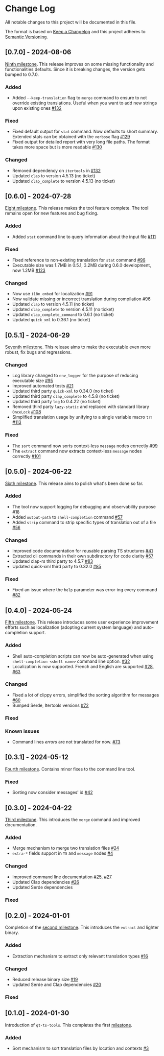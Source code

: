 # Change Log
All notable changes to this project will be documented in this file.

The format is based on [Keep a Changelog](http://keepachangelog.com/)
and this project adheres to [Semantic Versioning](http://semver.org/).

## [0.7.0] - 2024-08-06
[Ninth milestone](https://github.com/mrtryhard/qt-ts-tools/milestone/9).
This release improves on some missing functionality and functionalities defaults. Since it is breaking changes, 
the version gets bumped to 0.7.0.

### Added

- Added `--keep-translation` flag to `merge` command to ensure to not override existing translations. 
  Useful when you want to add new strings upon existing ones [#132](https://github.com/mrtryhard/qt-ts-tools/issues/132)

### Fixed

- Fixed default output for `stat` command. Now defaults to short summary. Extended stats can be obtained with the `verbose` flag [#129](https://github.com/mrtryhard/qt-ts-tools/issues/129)
- Fixed output for detailed report with very long file paths. The format takes more space but is more readable [#130](https://github.com/mrtryhard/qt-ts-tools/issues/130)

### Changed

- Removed dependency on `itertools` in [#132](https://github.com/mrtryhard/qt-ts-tools/issues/132)
- Updated `clap` to version 4.5.13 (no ticket)
- Updated `clap_complete` to version 4.5.13 (no ticket)

## [0.6.0] - 2024-07-28
[Eight milestone](https://github.com/mrtryhard/qt-ts-tools/milestone/8).
This release makes the tool feature complete. The tool remains open for new features and bug fixing.

### Added

- Added `stat` command line to query information about the input file [#111](https://github.com/mrtryhard/qt-ts-tools/issues/111)

### Fixed

- Fixed reference to non-existing translation for `stat` command [#96](https://github.com/mrtryhard/qt-ts-tools/issues/96)
- Executable size was 1.7MB in 0.5.1, 3.2MB during 0.6.0 development, now 1.2MB [#123](https://github.com/mrtryhard/qt-ts-tools/issues/123)

### Changed

- Now use `i18n_embed` for localization [#91](https://github.com/mrtryhard/qt-ts-tools/issues/91)
- Now validate missing or incorrect translation during compilation [#96](https://github.com/mrtryhard/qt-ts-tools/issues/96)
- Updated `clap` to version 4.5.11 (no ticket)
- Updated `clap_complete` to version 4.5.11 (no ticket)
- Updated `clap_complete_command` to 0.6.1 (no ticket)
- Updated `quick_xml` to 0.36.1 (no ticket)

## [0.5.1] - 2024-06-29
[Seventh milestone](https://github.com/mrtryhard/qt-ts-tools/milestone/7). 
This release aims to make the executable even more robust, fix bugs and regressions.

### Changed

- Log library changed to `env_logger` for the purpose of reducing executable size [#95](https://github.com/mrtryhard/qt-ts-tools/issues/95)
- Improved automated tests [#21](https://github.com/mrtryhard/qt-ts-tools/issues/21)
- Updated third party `quick-xml` to 0.34.0 (no ticket)
- Updated third party `clap_complete` to 4.5.8 (no ticket)
- Updated third party `log` to 0.4.22 (no ticket)
- Removed third party `lazy-static` and replaced with standard library `OnceLock` [#108](https://github.com/mrtryhard/qt-ts-tools/issues/21)
- Simplified translation usage by unifying to a single variable macro `tr!` [#113](https://github.com/mrtryhard/qt-ts-tools/issues/113)

### Fixed

- The `sort` command now sorts context-less `message` nodes correctly [#99](https://github.com/mrtryhard/qt-ts-tools/issues/99)
- The `extract` command now extracts context-less `message` nodes correctly [#101](https://github.com/mrtryhard/qt-ts-tools/issues/101)

## [0.5.0] - 2024-06-22
[Sixth milestone](https://github.com/mrtryhard/qt-ts-tools/milestone/6). This release aims to polish what's been done so far.

### Added

- The tool now support logging for debugging and observability purpose [#18](https://github.com/mrtryhard/qt-ts-tools/issues/18)
- Added `output-path` to `shell-completion` command [#57](https://github.com/mrtryhard/qt-ts-tools/issues/57)
- Added `strip` command to strip specific types of translation out of a file [#56](https://github.com/mrtryhard/qt-ts-tools/issues/56)

### Changed

- Improved code documentation for reusable parsing TS structures [#41](https://github.com/mrtryhard/qt-ts-tools/issues/41)
- Extracted cli commands in their own subdirectory for code clarity [#57](https://github.com/mrtryhard/qt-ts-tools/issues/57)
- Updated clap-rs third party to 4.5.7 [#83](https://github.com/mrtryhard/qt-ts-tools/issues/83)
- Updated quick-xml third party to 0.32.0 [#85](https://github.com/mrtryhard/qt-ts-tools/issues/85)

### Fixed

- Fixed an issue where the `help` parameter was error-ing every command [#82](https://github.com/mrtryhard/qt-ts-tools/issues/82)

## [0.4.0] - 2024-05-24
[Fifth milestone](https://github.com/mrtryhard/qt-ts-tools/milestone/4). This release introduces some user experience improvement efforts such as localization (adopting current system language) and auto-completion support.

### Added

- Shell auto-completion scripts can now be auto-generated when using `shell-completion <shell name>` command line option. [#32](https://github.com/mrtryhard/qt-ts-tools/issues/32)
- Localization is now supported. French and English are supported [#28](https://github.com/mrtryhard/qt-ts-tools/issues/28), [#63](https://github.com/mrtryhard/qt-ts-tools/issues/28)

### Changed

- Fixed a lot of clippy errors, simplified the sorting algorithm for messages [#60](https://github.com/mrtryhard/qt-ts-tools/issues/60)
- Bumped Serde, Itertools versions [#72](https://github.com/mrtryhard/qt-ts-tools/issues/72)

### Fixed 

### Known issues

- Command lines _errors_ are not translated for now. [#73](https://github.com/mrtryhard/qt-ts-tools/issues/73)

## [0.3.1] - 2024-05-12
[Fourth milestone](https://github.com/mrtryhard/qt-ts-tools/milestone/5). Contains minor fixes to the command line tool.

### Fixed

- Sorting now consider messages' id [#42](https://github.com/mrtryhard/qt-ts-tools/issues/42)

## [0.3.0] - 2024-04-22
[Third milestone](https://github.com/mrtryhard/qt-ts-tools/milestone/3). This introduces the `merge` command and improved documentation.

### Added

- Merge mechanism to merge two translation files [#24](https://github.com/mrtryhard/qt-ts-tools/issues/24)
- `extra-*` fields support in `TS` and `message` nodes [#4](https://github.com/mrtryhard/qt-ts-tools/issues/4)

### Changed

- Improved command line documentation [#25](https://github.com/mrtryhard/qt-ts-tools/issues/25), [#27](https://github.com/mrtryhard/qt-ts-tools/issues/27)
- Updated Clap dependencies [#26](https://github.com/mrtryhard/qt-ts-tools/issues/26)
- Updated Serde dependencies

### Fixed

## [0.2.0] - 2024-01-01

Completion of the [second milestone](https://github.com/mrtryhard/qt-ts-tools/milestone/2). This introduces the `extract` and lighter binary.

### Added

- Extraction mechanism to extract only relevant translation types [#16](https://github.com/mrtryhard/qt-ts-tools/issues/16)

### Changed

- Reduced release binary size [#19](https://github.com/mrtryhard/qt-ts-tools/issues/19)
- Updated Serde and Clap dependencies [#20](https://github.com/mrtryhard/qt-ts-tools/issues/20)

### Fixed

## [0.1.0] - 2024-01-30

Introduction of `qt-ts-tools`. This completes the first [milestone](https://github.com/mrtryhard/qt-ts-tools/milestone/1?closed=1).

### Added

- Sort mechanism to sort translation files by location and contexts [#3](https://github.com/mrtryhard/qt-ts-tools/issues/3)
